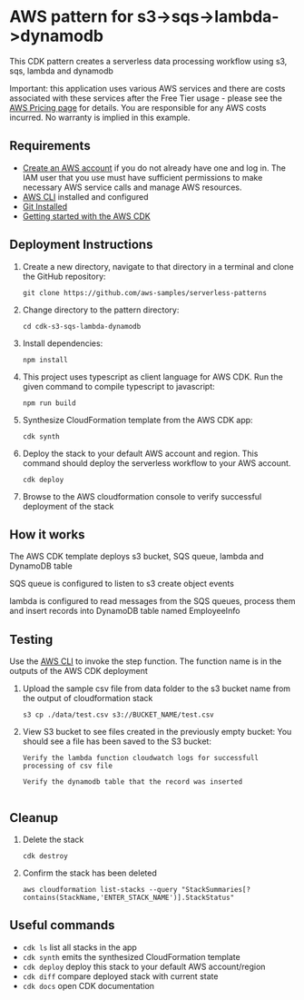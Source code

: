 # AWS pattern for s3->sqs->lambda->dynamodb

This CDK  pattern creates a serverless data processing workflow using s3, sqs, lambda and dynamodb


Important: this application uses various AWS services and there are costs associated with these services after the Free Tier usage - please see the [AWS Pricing page](https://aws.amazon.com/pricing/) for details. You are responsible for any AWS costs incurred. No warranty is implied in this example.

## Requirements

* [Create an AWS account](https://portal.aws.amazon.com/gp/aws/developer/registration/index.html) if you do not already have one and log in. The IAM user that you use must have sufficient permissions to make necessary AWS service calls and manage AWS resources.
* [AWS CLI](https://docs.aws.amazon.com/cli/latest/userguide/install-cliv2.html) installed and configured
* [Git Installed](https://git-scm.com/book/en/v2/Getting-Started-Installing-Git)
* [Getting started with the AWS CDK](https://docs.aws.amazon.com/cdk/v2/guide/getting_started.html)

## Deployment Instructions

 1. Create a new directory, navigate to that directory in a terminal and clone the GitHub repository:
    ```
    git clone https://github.com/aws-samples/serverless-patterns
    ```
 2. Change directory to the pattern directory:
     ```
     cd cdk-s3-sqs-lambda-dynamodb
     ```
 3. Install dependencies:
     ```
     npm install
     ```
 4. This project uses typescript as client language for AWS CDK. Run the given command to compile typescript to javascript:
     ```
     npm run build
     ```
 5. Synthesize CloudFormation template from the AWS CDK app:
     ```
     cdk synth
     ```
 6. Deploy the stack to your default AWS account and region. This command should deploy the serverless workflow to your AWS account.
     ```
     cdk deploy
     ```
 8. Browse to the AWS cloudformation console to verify successful deployment of the stack

## How it works

The AWS CDK  template deploys s3 bucket, SQS queue, lambda and DynamoDB table 

SQS queue is configured to listen to s3 create object events

lambda is configured to read messages from the SQS queues, process them and insert records into DynamoDB table named EmployeeInfo 



## Testing

Use the [AWS CLI](https://docs.aws.amazon.com/cli/latest/userguide/install-cliv2.html) to invoke the step function. The function name is in the outputs of the AWS CDK deployment

 1. Upload the sample csv file from data folder to the s3 bucket name from the output of cloudformation stack
    ```
    s3 cp ./data/test.csv s3://BUCKET_NAME/test.csv
    ```
 2. View S3 bucket to see files created in the previously empty bucket: You should see a file has been saved to the S3 bucket:
    ```
    Verify the lambda function cloudwatch logs for successfull processing of csv file
   
    Verify the dynamodb table that the record was inserted
  
    ```

## Cleanup

 1. Delete the stack
    ```
    cdk destroy
    ```
 2. Confirm the stack has been deleted
    ```
    aws cloudformation list-stacks --query "StackSummaries[?contains(StackName,'ENTER_STACK_NAME')].StackStatus"
    ```

## Useful commands

 * `cdk ls`          list all stacks in the app
 * `cdk synth`       emits the synthesized CloudFormation template
 * `cdk deploy`      deploy this stack to your default AWS account/region
 * `cdk diff`        compare deployed stack with current state
 * `cdk docs`        open CDK documentation
